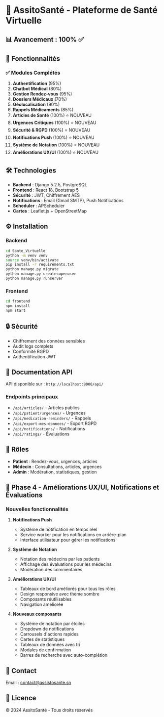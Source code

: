 # 🏥 AssitoSanté - Plateforme de Santé Virtuelle

## 📊 Avancement : 100% ✅

## 🚀 Fonctionnalités

### ✅ Modules Complétés

1. **Authentification** (95%)
2. **Chatbot Médical** (80%)
3. **Gestion Rendez-vous** (95%)
4. **Dossiers Médicaux** (70%)
5. **Géolocalisation** (90%)
6. **Rappels Médicaments** (85%)
7. **Articles de Santé** (100%) ⭐ NOUVEAU
8. **Urgences Critiques** (100%) ⭐ NOUVEAU
9. **Sécurité & RGPD** (100%) ⭐ NOUVEAU
10. **Notifications Push** (100%) ⭐ NOUVEAU
11. **Système de Notation** (100%) ⭐ NOUVEAU
12. **Améliorations UX/UI** (100%) ⭐ NOUVEAU

## 🛠️ Technologies

- **Backend** : Django 5.2.5, PostgreSQL
- **Frontend** : React 18, Bootstrap 5
- **Sécurité** : JWT, Chiffrement AES
- **Notifications** : Email (Gmail SMTP), Push Notifications
- **Scheduler** : APScheduler
- **Cartes** : Leaflet.js + OpenStreetMap

## ⚙️ Installation

### Backend

```bash
cd Sante_Virtuelle
python -m venv venv
source venv/bin/activate
pip install -r requirements.txt
python manage.py migrate
python manage.py createsuperuser
python manage.py runserver
```

### Frontend

```bash
cd frontend
npm install
npm start
```

## 🔒 Sécurité

- Chiffrement des données sensibles
- Audit logs complets
- Conformité RGPD
- Authentification JWT

## 📝 Documentation API

API disponible sur : `http://localhost:8000/api/`

### Endpoints principaux

- `/api/articles/` - Articles publics
- `/api/patient/urgences/` - Urgences
- `/api/medication-reminders/` - Rappels
- `/api/export-mes-donnees/` - Export RGPD
- `/api/notifications/` - Notifications
- `/api/ratings/` - Évaluations

## 👥 Rôles

- **Patient** : Rendez-vous, urgences, articles
- **Médecin** : Consultations, articles, urgences
- **Admin** : Modération, statistiques, gestion

## 🚀 Phase 4 - Améliorations UX/UI, Notifications et Évaluations

### Nouvelles fonctionnalités

1. **Notifications Push**

   - Système de notification en temps réel
   - Service worker pour les notifications en arrière-plan
   - Interface utilisateur pour gérer les notifications

2. **Système de Notation**

   - Notation des médecins par les patients
   - Affichage des évaluations pour les médecins
   - Modération des commentaires

3. **Améliorations UX/UI**

   - Tableaux de bord améliorés pour tous les rôles
   - Design responsive avec thème sombre
   - Composants réutilisables
   - Navigation améliorée

4. **Nouveaux composants**
   - Système de notation par étoiles
   - Dropdown de notifications
   - Carrousels d'actions rapides
   - Cartes de statistiques
   - Tableaux de données avec tri
   - Modales de confirmation
   - Barres de recherche avec auto-complétion

## 📧 Contact

Email : contact@assistosante.sn

## 📄 Licence

© 2024 AssitoSanté - Tous droits réservés
